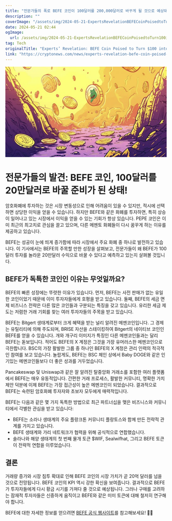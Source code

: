 ```yaml
---
title: "전문가들의 폭로 BEFE 코인이 100달러를 200,000달러로 바꾸게 될 것으로 예상돼요"
description: ""
coverImage: "/assets/img/2024-05-21-ExpertsRevelationBEFECoinPoisedtoTurn100into200000_thumbnail.png"
date: 2024-05-21 02:44
ogImage: 
  url: /assets/img/2024-05-21-ExpertsRevelationBEFECoinPoisedtoTurn100into200000_thumbnail.png
tag: Tech
originalTitle: "Experts’ Revelation: BEFE Coin Poised to Turn $100 into $200,000!"
link: "https://cryptonews.com/news/experts-revelation-befe-coin-poised-to-turn-100-into-200000.htm"
---
```



![BEFE Coin](/assets/img/2024-05-21-ExpertsRevelationBEFECoinPoisedtoTurn100into200000_thumbnail.png)

# 전문가들의 발견: BEFE 코인, 100달러를 20만달러로 바꿀 준비가 된 상태!

암호화폐에 투자하는 것은 시장 변동성으로 인해 어려움이 있을 수 있지만, 적시에 선택하면 상당한 이익을 얻을 수 있습니다. 하지만 BEFE와 같은 화폐를 투자하면, 특히 상승이 일어나고 있는 시장에서 이익을 얻을 수 있는 기회가 항상 있습니다. PEPE 코인은 이미 최근의 최고치로 관심을 끌고 있으며, 다른 메멘토 화폐들이 다시 꿈꾸게 하는 이유를 제공하고 있습니다.

BEFE는 성공이 눈에 띄게 증가함에 따라 시장에서 주요 화폐 중 하나로 발전하고 있습니다. 이 기사에서는 BEFE의 주목할 만한 성장을 살펴보고, 전문가들이 왜 BEFE가 100달러 투자를 놀라운 20만달러 수익으로 바꿀 수 있다고 예측하고 있는지 살펴볼 것입니다.

<div class="content-ad"></div>

## BEFE가 독특한 코인인 이유는 무엇일까요?

BEFE의 빠른 성장에는 뚜렷한 이유가 있습니다. 먼저, BEFE는 사전 판매가 없는 유일한 코인이었기 때문에 이미 투자자들에게 호평을 받고 있습니다. 둘째, BEFE의 세금 면제 비즈니스 전략은 다른 많은 코인들과 구분되는 특징을 갖고 있습니다. 유리한 세금 제도는 저렴한 거래 기회를 찾는 여러 투자자들의 주목을 받고 있습니다.

BEFE는 Bitgert 생태계로부터 크게 혜택을 받는 널리 알려진 메멘코인입니다. 그 경제는 유틸리티에 의해 주도되며, BRISE 자산을 스테이킹하여 Bitgert의 네이티브 코인인 BEFE를 얻을 수 있습니다. 개와 개구리 이미지가 특징인 다른 메멘코인들과는 달리 BEFE는 돋보입니다. 적어도 BEFE의 X 계정은 그것을 가장 유머러스한 메멘코인으로 극찬합니다. BSC의 가장 활발한 그룹 중 하나인 BEFE의 X 계정은 관리 인력의 적극적인 참여를 보고 있습니다. 놀랍게도, BEFE는 BSC 체인 상에서 Baby DOGE와 같은 인기있는 메멘코인들보다 더 좋은 성과를 거두었습니다.

Pancakeswap 및 Uniswap과 같은 잘 알려진 탈중앙화 거래소를 포함한 여러 플랫폼에서 BEFE는 매우 유동적입니다. 간편한 거래 프로세스, 활발한 커뮤니티, 명확한 가치 제안 덕분에 이제 BEFE는 가장 접근성이 높은 메멘코인이 되었습니다. 결과적으로 BEFE는 숙련된 암호화폐 투자자와 초보자 모두에게 매력적입니다.

<div class="content-ad"></div>

BEFE는 다음과 같은 몇 가지 독특한 방법으로 최근 파트너십을 맺은 비즈니스와 커뮤니티에서 각별한 관심을 받고 있습니다:

- BEFE는 소라나 생태계의 주요 플랑크톤 커뮤니티 플랑토스와 함께 만든 전략적 관계를 가지고 있습니다.
- BEFE 생태계와 가리 네트워크가 협력을 위해 공식적으로 연합했습니다.
- 솔라나와 해양 생태계의 첫 번째 물개 토큰 $WIF, Sealwifhat, 그리고 BEFE 토큰이 전략적 연합을 이루었습니다.

## 결론

거래량 증가와 시장 침투 확대로 인해 BEFE 코인의 시장 가치가 곧 20억 달러를 넘을 것으로 전망됩니다. BEFE 코인의 KPI 역시 강한 확신을 보여줍니다. 결과적으로 BEFE가 투자자들에게 다시 황금 시기를 가져다 줄 것으로 예상됩니다. 그러나 구매를 고려하는 잠재적 투자자들은 신중하게 움직이고 BEFE와 같은 미미 토큰에 대해 철저히 연구해야 합니다.

<div class="content-ad"></div>

BEFE에 대한 자세한 정보를 얻으려면 [BEFE 공식 웹사이트](https://befetoken.com)를 참고해보세요! 🚀🌟